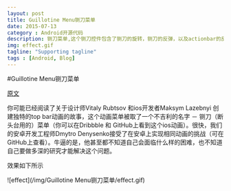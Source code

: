 ```yaml
---
layout: post
title: Guillotine Menu铡刀菜单
date: 2015-07-13
category : Android开源代码
description: 铡刀菜单,这个铡刀控件包含了铡刀的旋转，铡刀的反弹，以及actionbar的反弹.
img: effect.gif
tagline: "Supporting tagline"
tags : [Android, Blog]
---
```

#Guillotine Menu铡刀菜单

[原文](http://www.jcodecraeer.com/a/anzhuokaifa/androidkaifa/2015/0618/3086.html)

你可能已经阅读了关于设计师Vitaly Rubtsov 和ios开发者Maksym Lazebnyi 创建独特的top bar动画的故事，这个动画菜单被取了一个不吉利的名字 － 铡刀（断头台用的）菜单（你可以在Dribbble 和 GitHub上看到这个ios动画）。很快，我们的安卓开发工程师Dmytro Denysenko接受了在安卓上实现相同动画的挑战（可在GitHub上查看）。牛逼的是，他甚至都不知道自己会面临什么样的困难，也不知道自己要做多深的研究才能解决这个问题。

效果如下所示

![effect](/img/Guillotine Menu铡刀菜单/effect.gif)